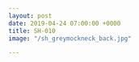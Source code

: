 ```yaml
---
layout: post
date: 2019-04-24 07:00:00 +0000
title: SH-010
image: "/sh_greymockneck_back.jpg"

---
```

